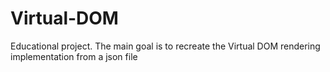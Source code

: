 # Virtual-DOM
Educational project. The main goal is to recreate the Virtual DOM rendering implementation from a json file
